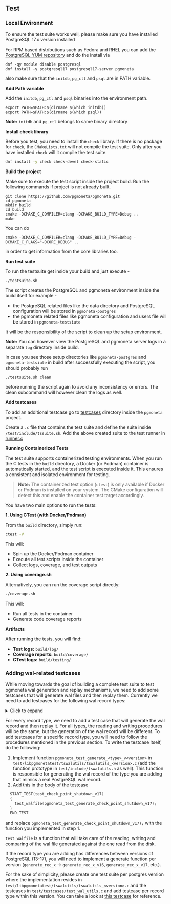 
## Test

### Local Environment

To ensure the test suite works well, please make sure you have installed PostgreSQL 17.x version installed

For RPM based distributions such as Fedora and RHEL you can add the
[PostgreSQL YUM repository](https://yum.postgresql.org/) and do the install via

```
dnf -qy module disable postgresql
dnf install -y postgresql17 postgresql17-server pgmoneta
```

also make sure that the `initdb`, `pg_ctl` and `psql` are in PATH variable.

**Add Path variable**

Add the `initdb`, `pg_ctl` and `psql` binaries into the environment path.

```
export PATH=$PATH:$(dirname $(which initdb))
export PATH=$PATH:$(dirname $(which psql))
```

**Note:** `initdb` and `pg_ctl` belongs to same binary directory

**Install check library**

Before you test, you need to install the `check` library. If there is no package for `check`, the `CMakeLists.txt` will not compile the test suite. Only after you have installed `check` will it compile the test suite.

``` sh
dnf install -y check check-devel check-static
```

**Build the project**

Make sure to execute the test script inside the project build. Run the following commands if project is not already built.

```
git clone https://github.com/pgmoneta/pgmoneta.git
cd pgmoneta
mkdir build
cd build
cmake -DCMAKE_C_COMPILER=clang -DCMAKE_BUILD_TYPE=Debug ..
make
```

You can do

```
cmake -DCMAKE_C_COMPILER=clang -DCMAKE_BUILD_TYPE=Debug -DCMAKE_C_FLAGS="-DCORE_DEBUG" ..
```

in order to get information from the core libraries too.

**Run test suite**

To run the testsuite get inside your build and just execute -

```
./testsuite.sh
```

The script creates the PostgreSQL and pgmoneta environment inside the build itself for example -
- the PostgreSQL related files like the data directory and PostgreSQL configuration will be stored in `pgmoneta-postgres`
- the pgmoneta related files like pgmoneta configuration and users file will be stored in `pgmoneta-testsiute`


It will be the responsibility of the script to clean up the setup environment.

**Note:** You can however view the PostgreSQL and pgmoneta server logs in a separate `log` directory inside build.

In case you see those setup directories like `pgmoneta-postgres` and `pgmoneta-testsiute` in build after successfully executing the script, you should probably run

```
./testsuite.sh clean
```

before running the script again to avoid any inconsistency or errors. The clean subcommand will however clean the logs as well.


**Add testcases**

To add an additional testcase go to [testcases](https://github.com/pgmoneta/pgmoneta/tree/main/test/testcases) directory inside the `pgmoneta` project.

Create a `.c` file that contains the test suite and define the suite inside `/test/include/tssuite.sh`. Add the above created suite to the test runner in [runner.c](https://github.com/pgmoneta/pgmoneta/tree/main/test/runner.c)

**Running Containerized Tests**

The test suite supports containerized testing environments. When you run the C tests in the `build` directory, a Docker (or Podman) container is automatically started, and the test script is executed inside it. This ensures a consistent and isolated environment for testing.

> **Note:** The containerized test option (`ctest`) is only available if Docker or Podman is installed on your system. The CMake configuration will detect this and enable the container test target accordingly.

You have two main options to run the tests:

**1. Using CTest (with Docker/Podman)**

From the `build` directory, simply run:

```sh
ctest -V
```

This will:

* Spin up the Docker/Podman container
* Execute all test scripts inside the container
* Collect logs, coverage, and test outputs

**2. Using coverage.sh**

Alternatively, you can run the coverage script directly:

```sh
./coverage.sh
```

This will:

* Run all tests in the container
* Generate code coverage reports

**Artifacts**

After running the tests, you will find:

* **Test logs:** `build/log/`
* **Coverage reports:** `build/coverage/`
* **CTest logs:** `build/testing/`

### Adding wal-related testcases

While moving towards the goal of building a complete test suite to test pgmoneta wal generation and replay mechanisms, we need to add some testcases that will generate wal files and then replay them. Currently we need to add testcases for the following wal record types:

<details>
<summary>Click to expand</summary>

- **XLOG**
  - XLOG_CHECKPOINT_SHUTDOWN
  - XLOG_CHECKPOINT_ONLINE
  - XLOG_NOOP
  - XLOG_NEXTOID
  - XLOG_SWITCH
  - XLOG_BACKUP_END
  - XLOG_PARAMETER_CHANGE
  - XLOG_RESTORE_POINT
  - XLOG_FPI
  - XLOG_FPI_FOR_HINT
  - XLOG_FPW_CHANGE
  - XLOG_END_OF_RECOVERY
  - XLOG_OVERWRITE_CONTRECORD

- **XACT**
  - XLOG_XACT_COMMIT
  - XLOG_XACT_ABORT
  - XLOG_XACT_PREPARE
  - XLOG_XACT_COMMIT_PREPARED
  - XLOG_XACT_ABORT_PREPARED
  - XLOG_XACT_ASSIGNMENT

- **SMGR**
  - XLOG_SMGR_CREATE
  - XLOG_SMGR_TRUNCATE

- **DBASE**
  - XLOG_DBASE_CREATE
  - XLOG_DBASE_DROP

- **TBLSPC**
  - XLOG_TBLSPC_CREATE
  - XLOG_TBLSPC_DROP

- **RELMAP**
  - XLOG_RELMAP_UPDATE

- **STANDBY**
  - XLOG_RUNNING_XACTS
  - XLOG_STANDBY_LOCK

- **HEAP2**
  - XLOG_HEAP2_FREEZE_PAGE
  - XLOG_HEAP2_VACUUM
  - XLOG_HEAP2_VISIBLE
  - XLOG_HEAP2_MULTI_INSERT
  - XLOG_HEAP2_PRUNE

- **HEAP**
  - XLOG_HEAP_INSERT
  - XLOG_HEAP_DELETE
  - XLOG_HEAP_UPDATE
  - XLOG_HEAP_INPLACE
  - XLOG_HEAP_LOCK
  - XLOG_HEAP_CONFIRM

- **BTREE**
  - XLOG_BTREE_INSERT_LEAF
  - XLOG_BTREE_INSERT_UPPER
  - XLOG_BTREE_INSERT_META
  - XLOG_BTREE_SPLIT_L
  - XLOG_BTREE_SPLIT_R
  - XLOG_BTREE_VACUUM
  - XLOG_BTREE_DELETE
  - XLOG_BTREE_UNLINK_PAGE
  - XLOG_BTREE_NEWROOT
  - XLOG_BTREE_REUSE_PAGE

- **HASH**
  - XLOG_HASH_INIT_META_PAGE
  - XLOG_HASH_INIT_BITMAP_PAGE
  - XLOG_HASH_INSERT
  - XLOG_HASH_ADD_OVFL_PAGE
  - XLOG_HASH_DELETE
  - XLOG_HASH_SPLIT_ALLOCATE_PAGE
  - XLOG_HASH_SPLIT_PAGE
  - XLOG_HASH_SPLIT_COMPLETE
  - XLOG_HASH_MOVE_PAGE_CONTENTS
  - XLOG_HASH_SQUEEZE_PAGE

- **GIN**
  - XLOG_GIN_CREATE_PTREE
  - XLOG_GIN_INSERT
  - XLOG_GIN_SPLIT
  - XLOG_GIN_VACUUM_PAGE
  - XLOG_GIN_DELETE_PAGE
  - XLOG_GIN_UPDATE_META_PAGE
  - XLOG_GIN_INSERT_LISTPAGE
  - XLOG_GIN_DELETE_LISTPAGE

- **GIST**
  - XLOG_GIST_PAGE_UPDATE
  - XLOG_GIST_PAGE_SPLIT
  - XLOG_GIST_DELETE

- **SEQ**
  - XLOG_SEQ_LOG

- **SPGIST**
  - XLOG_SPGIST_ADD_LEAF
  - XLOG_SPGIST_MOVE_LEAFS
  - XLOG_SPGIST_ADD_NODE
  - XLOG_SPGIST_SPLIT_TUPLE
  - XLOG_SPGIST_VACUUM_LEAF
  - XLOG_SPGIST_VACUUM_ROOT
  - XLOG_SPGIST_VACUUM_REDIRECT

- **BRIN**
  - XLOG_BRIN_CREATE_INDEX
  - XLOG_BRIN_UPDATE
  - XLOG_BRIN_SAMEPAGE_UPDATE
  - XLOG_BRIN_REVMAP_EXTEND
  - XLOG_BRIN_DESUMMARIZE

- **REPLORIGIN**
  - XLOG_REPLORIGIN_SET
  - XLOG_REPLORIGIN_DROP

- **LOGICALMSG**
  - XLOG_LOGICAL_MESSAGE

</details>

For every record type, we need to add a test case that will generate the wal record and then replay it. For all types, the reading and writing procedures will be the same, but the generation of the wal record will be different. To add testcases for a specific record type, you will need to follow the procedures mentioned in the previous section. To write the testcase itself, do the following:
1. Implement function `pgmoneta_test_generate_<type>_v<version>` in `test/libpgmonetatest/tswalutils/tswalutils_<version>.c` (add the function prototype in `test/include/tswalutils.h` as well). This function is responsible for generating the wal record of the type you are adding that mimics a real PostgreSQL wal record.
2. Add this in the body of the testcase 
```c
  START_TEST(test_check_point_shutdown_v17)
  {
    test_walfile(pgmoneta_test_generate_check_point_shutdown_v17);
  }
  END_TEST
```
and replace `pgmoneta_test_generate_check_point_shutdown_v17);` with the function you implemented in step 1.

`test_walfile` is a function that will take care of the reading, writing and comparing of the wal file generated against the one read from the disk.

If the record type you are adding has differences between versions of PostgreSQL (13-17), you will need to implement a generate function per version (`generate_rec_x` -> `generate_rec_x_v16`, `generate_rec_x_v17`, etc.).

For the sake of simplicity, please create one test suite per postgres version where the implementation resides in `test/libpgmonetatest/tswalutils/tswalutils_<version>.c` and the testcases in `test/testcases/test_wal_utils.c` and add testcase per record type within this version. You can take a look at [this testcase](../../../../../test/testcases/test_wal_utils.c) for reference.